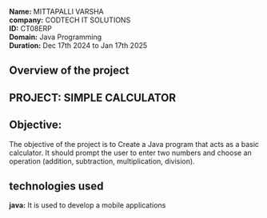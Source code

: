 **Name:** MITTAPALLI VARSHA<br>
**company:** CODTECH IT SOLUTIONS<br>
**ID:** CT08ERP<br>
**Domain:** Java Programming<br>
**Duration:** Dec 17th 2024 to Jan 17th 2025<br>
## Overview of the project
## PROJECT: SIMPLE CALCULATOR
## Objective: 
 The objective of the project is to Create a Java program that acts as a basic calculator. It should prompt the user to
enter two numbers and choose an operation (addition, subtraction, multiplication,
division).
## technologies used
**java:** It is used to develop a mobile applications
